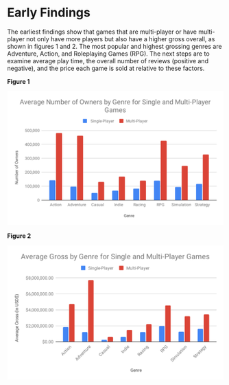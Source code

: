 # Early Findings

The earliest findings show that games that are multi-player or have multi-player not only have more players but also have a higher gross overall, as shown in figures 1 and 2. The most popular and highest grossing genres are Adventure, Action, and Roleplaying Games (RPG). The next steps are to examine average play time, the overall number of reviews (positive and negative), and the price each game is sold at relative to these factors.

**Figure 1**

![](https://raw.githubusercontent.com/ajstake/Steam_Games_Trends/main/avg_owner_combined.svg)

**Figure 2**

![](https://raw.githubusercontent.com/ajstake/Steam_Games_Trends/main/avg_gross_combined.svg)
